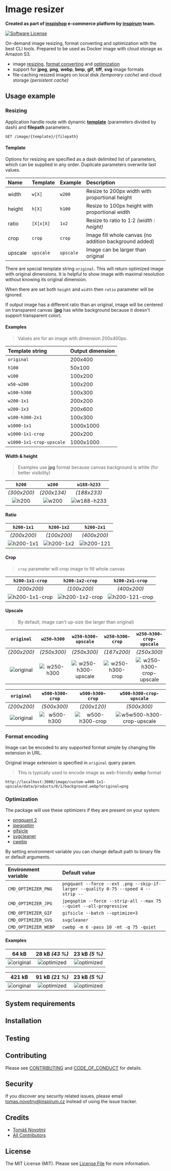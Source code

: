 # Image resizer

**Created as part of [inspishop][link-inspishop] e-commerce platform by [inspirum][link-inspirum] team.**

[![Software License][ico-license]][link-licence]

On-demand image resizing, format converting and optimization with the best CLI tools. 
Prepared to be used as Docker image with cloud storage as Amazon S3.

- image [resizing](#resizing), [format converting](#format-encoding) and [optimization](#optimization)
- support for **jpeg**, **png**, **webp**, **bmp**, **gif**, **tiff**, **svg** image formats
- file-caching resized images on local disk *(temporary cache)* and cloud storage *(persistent cache)*


## Usage example


### Resizing

Application handle route with dynamic [**template**](#template) (parameters divided by dash) and **filepath** parameters.
```
GET /image/{template}/{filepath}
```


#### Template

Options for resizing are specified as a dash delimited list of parameters, which can be supplied in any order. 
Duplicate parameters overwrite last values.

| Name | Template | Example | Description  |
| :--- | :--- | :--- | :--- |
| width | `w[X]` | `w200` | Resize to 200px width with proportional height |
| height| `h[X]` | `h100` | Resize to 100px height with proportional width |
| ratio | `[X]x[X]` | `1x2` |  Resize to ratio to 1:2 *(width : height)* |
| crop | `crop` | `crop` | Image fill whole canvas (no addition background added) |
| upscale | `upscale` | `upscale` | Image can be larger than original |

There are special template string `original`. This will return optimized image with original dimensions.
It is helpful to show image with maximal resolution without knowing its original dimension.

When there are set both `height` and `width` then `ratio` parameter will be ignored.

If output image has a different ratio than an original, image will be centered on transparent canvas (**jpg** has white background because it doesn't support transparent color).


#### Examples

> Values are for an image with dimension 200x400px.

| Template string | Output dimension |
| :--- | :--- | 
| `original` | 200x400 |
| `h100` | 50x100 |
| `w100` |  100x200 |
| `w50-w200` |  100x200 |
| `w100-h300` | 100x300 |
| `w200-1x1` | 200x200 |
| `w200-1x3` | 200x600 |
| `w100-h300-2x1` | 100x300 |
| `w1000-1x1` | 1000x1000 |
| `w1000-1x1-crop` | 200x200 |
| `w1000-1x1-crop-upscale` | 1000x1000 |


#### Width & height

> Examples use **jpg** format because canvas background is white (for better visibility)

| `h200` | `w200` | `w188-h233` |
| :---: | :---: | :---: |
| *(300x200)* | *(200x134)*  | *(188x233)* |
| ![h200](https://github.com/inspirum/assets/raw/master/image-resizer-go/img/sizes/h200.jpg) | ![w200](https://github.com/inspirum/assets/raw/master/image-resizer-go/img/sizes/w200.jpg) | ![w188-h233](https://github.com/inspirum/assets/raw/master/image-resizer-go/img/sizes/w188-h233.jpg) |


#### Ratio


| `h200-1x1` | `h200-1x2` | `h200-2x1` |
| :---: | :---: | :---: |
| *(200x200)* | *(100x200)*  | *(400x200)* |
| ![h200-1x1](https://github.com/inspirum/assets/raw/master/image-resizer-go/img/ratio/h200-1x1.jpg) | ![h200-1x2](https://github.com/inspirum/assets/raw/master/image-resizer-go/img/ratio/h200-1x2.jpg) | ![h200-121](https://github.com/inspirum/assets/raw/master/image-resizer-go/img/ratio/h200-2x1.jpg) |


#### Crop

> `crop` parameter will crop image to fill whole canvas 

| `h200-1x1-crop` | `h200-1x2-crop` | `h200-2x1-crop` |
| :---: | :---: | :---: |
| *(200x200)* | *(100x200)*  | *(400x200)* |
| ![h200-1x1-crop](https://github.com/inspirum/assets/raw/master/image-resizer-go/img/ratio/h200-1x1-crop.jpg) | ![h200-1x2-crop](https://github.com/inspirum/assets/raw/master/image-resizer-go/img/ratio/h200-1x2-crop.jpg) | ![h200-121-crop](https://github.com/inspirum/assets/raw/master/image-resizer-go/img/ratio/h200-2x1-crop.jpg) |


#### Upscale

> By default, image can't up-size (be larger than original) 

| `original` | `w250-h300` | `w250-h300-upscale` | `w250-h300-crop` | `w250-h300-crop-upscale` |
| :---: | :---: | :---: | :---: | :---: |
| *(200x200)* | *(250x300)*  | *(250x300)* | *(167x200)* | *(250x300)*  |
| ![original](https://github.com/inspirum/assets/raw/master/image-resizer-go/img/upsize/original.jpg) | ![w250-h300](https://github.com/inspirum/assets/raw/master/image-resizer-go/img/upsize/w250-h300.jpg) | ![w250-h300-upscale](https://github.com/inspirum/assets/raw/master/image-resizer-go/img/upsize/w250-h300-upscale.jpg) | ![w250-h300-crop](https://github.com/inspirum/assets/raw/master/image-resizer-go/img/upsize/w250-h300-crop.jpg) | ![w250-h300-crop-upscale](https://github.com/inspirum/assets/raw/master/image-resizer-go/img/upsize/w250-h300-crop-upscale.jpg) |

| `original` | `w500-h300-crop` |`w500-h300-crop` | `w500-h300-crop-upscale` | 
| :---: | :---: | :---: | :---: |
| *(200x200)* |  *(500x300)* | *(200x120)* | *(500x300)* |
| ![original](https://github.com/inspirum/assets/raw/master/image-resizer-go/img/upsize/original.jpg) | ![w500-h300](https://github.com/inspirum/assets/raw/master/image-resizer-go/img/upsize/w500-h300.jpg) | ![w500-h300-crop](https://github.com/inspirum/assets/raw/master/image-resizer-go/img/upsize/w500-h300-crop.jpg) | ![w5w500-h300-crop-upscale](https://github.com/inspirum/assets/raw/master/image-resizer-go/img/upsize/w500-h300-crop-upscale.jpg) |


### Format encoding

Image can be encoded to any supported format simple by changing file extension in URL.

Original image extension is specified in `original` query param.

> This is typically used to encode image as web-friendly **webp** format
```
http://localhost:3000/image/custom-w400-1x1-upscale/data/products/0/1/background.webp?original=png
```


### Optimization

The package will use these optimizers if they are present on your system:

- [pngquant 2](https://pngquant.org)
- [jpegoptim](http://freecode.com/projects/jpegoptim)
- [gifsicle](http://www.lcdf.org/gifsicle)
- [svgcleaner](https://github.com/RazrFalcon/svgcleaner)
- [cwebp](https://developers.google.com/speed/webp/docs/cwebp)

By setting environment variable you can change default path to binary file or default arguments. 

| Environment variable | Default value |
| :--- | :--- | 
| `CMD_OPTIMIZER_PNG` | `pngquant --force --ext .png --skip-if-larger --quality 0-75 --speed 4 --strip --` |
| `CMD_OPTIMIZER_JPG` | `jpegoptim --force --strip-all --max 75 --quiet --all-progressive` |
| `CMD_OPTIMIZER_GIF` | `gifsicle --batch --optimize=3` |
| `CMD_OPTIMIZER_SVG` | `svgcleaner` |
| `CMD_OPTIMIZER_WEBP` | `cwebp -m 6 -pass 10 -mt -q 75 -quiet` |


#### Examples

| 64 kB | 28 kB *(43 %)* | 23 kB *(5 %)* |
| :---: | :---: | :---: |
| ![original](https://github.com/inspirum/assets/raw/master/image-resizer-go/img/optimize/jpg_optimized.jpg) | ![optimized](https://github.com/inspirum/assets/raw/master/image-resizer-go/img/optimize/jpg_optimized.jpg) | ![optimized](https://github.com/inspirum/assets/raw/master/image-resizer-go/img/optimize/jpg_optimized.webp) |

| 421 kB | 91 kB *(21 %)* | 23 kB *(5 %)* |
| :---: | :---: | :---: |
| ![original](https://github.com/inspirum/assets/raw/master/image-resizer-go/img/optimize/png_original.png) | ![optimized](https://github.com/inspirum/assets/raw/master/image-resizer-go/img/optimize/png_optimized.png) | ![optimized](https://github.com/inspirum/assets/raw/master/image-resizer-go/img/optimize/png_optimized.webp) |


## System requirements


## Installation


## Testing


## Contributing

Please see [CONTRIBUTING][link-contributing] and [CODE_OF_CONDUCT][link-code-of-conduct] for details.


## Security

If you discover any security related issues, please email tomas.novotny@inspirum.cz instead of using the issue tracker.


## Credits

- [Tomáš Novotný](https://github.com/tomas-novotny)
- [All Contributors][link-contributors]


## License

The MIT License (MIT). Please see [License File][link-licence] for more information.


[ico-license]:              https://img.shields.io/github/license/inspirum/image-resizer-go.svg?style=flat-square&colorB=blue
[ico-travis]:               https://img.shields.io/travis/inspirum/image-resizer-go/master.svg?branch=master&style=flat-square

[link-author]:              https://github.com/inspirum
[link-contributors]:        https://github.com/inspirum/image-resizer-go/contributors
[link-licence]:             ./LICENSE.md
[link-changelog]:           ./CHANGELOG.md
[link-contributing]:        https://github.com/inspirum/assets/raw/master/image-resizer-go/img/CONTRIBUTING.md
[link-code-of-conduct]:     https://github.com/inspirum/assets/raw/master/image-resizer-go/img/CODE_OF_CONDUCT.md
[link-travis]:              https://travis-ci.org/inspirum/image-resizer-go
[link-inspishop]:           https://www.inspishop.cz/
[link-inspirum]:            https://www.inspirum.cz/
